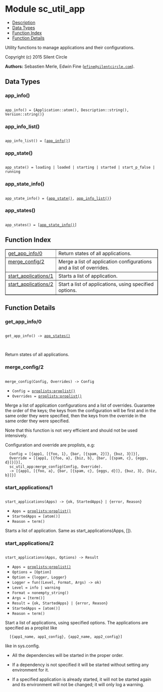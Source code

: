 

# Module sc_util_app #
* [Description](#description)
* [Data Types](#types)
* [Function Index](#index)
* [Function Details](#functions)

Utility functions to manage applications and their configurations.

Copyright (c) 2015 Silent Circle

__Authors:__ Sebastien Merle, Edwin Fine ([`efine@silentcircle.com`](mailto:efine@silentcircle.com)).

<a name="types"></a>

## Data Types ##




### <a name="type-app_info">app_info()</a> ###


<pre><code>
app_info() = {Application::atom(), Description::string(), Version::string()}
</code></pre>




### <a name="type-app_info_list">app_info_list()</a> ###


<pre><code>
app_info_list() = [<a href="#type-app_info">app_info()</a>]
</code></pre>




### <a name="type-app_state">app_state()</a> ###


<pre><code>
app_state() = loading | loaded | starting | started | start_p_false | running
</code></pre>




### <a name="type-app_state_info">app_state_info()</a> ###


<pre><code>
app_state_info() = {<a href="#type-app_state">app_state()</a>, <a href="#type-app_info_list">app_info_list()</a>}
</code></pre>




### <a name="type-app_states">app_states()</a> ###


<pre><code>
app_states() = [<a href="#type-app_state_info">app_state_info()</a>]
</code></pre>

<a name="index"></a>

## Function Index ##


<table width="100%" border="1" cellspacing="0" cellpadding="2" summary="function index"><tr><td valign="top"><a href="#get_app_info-0">get_app_info/0</a></td><td>Return states of all applications.</td></tr><tr><td valign="top"><a href="#merge_config-2">merge_config/2</a></td><td>Merge a list of application configurations and a list of overrides.</td></tr><tr><td valign="top"><a href="#start_applications-1">start_applications/1</a></td><td>Starts a list of application.</td></tr><tr><td valign="top"><a href="#start_applications-2">start_applications/2</a></td><td>Start a list of applications, using specified options.</td></tr></table>


<a name="functions"></a>

## Function Details ##

<a name="get_app_info-0"></a>

### get_app_info/0 ###

<pre><code>
get_app_info() -&gt; <a href="#type-app_states">app_states()</a>
</code></pre>
<br />

Return states of all applications.

<a name="merge_config-2"></a>

### merge_config/2 ###

<pre><code>
merge_config(Config, Overrides) -&gt; Config
</code></pre>

<ul class="definitions"><li><code>Config = <a href="proplists.md#type-proplist">proplists:proplist()</a></code></li><li><code>Overrides = <a href="proplists.md#type-proplist">proplists:proplist()</a></code></li></ul>

Merge a list of application configurations and a list of overrides.
Guarantee the order of the keys; the keys from the configuration will be
first and in the same order they were specified, then the keys from
the override in the same order they were specified.

Note that this function is not very efficient and should not be used
intensively.

Configuration and override are proplists, e.g:

```
  Config = [{app1, [{foo, 1}, {bar, [{spam, 2}]}, {buz, 3}]}],
  Override = [{app1, [{foo, a}, {biz, b}, {bar, [{spam, c}, {eggs, d}]}]}],
  sc_util_app:merge_config(Config, Override).
  -> [{app1, [{foo, a}, {bar, [{spam, c}, {eggs, d}]}, {buz, 3}, {biz, b}]}]
```

<a name="start_applications-1"></a>

### start_applications/1 ###

<pre><code>
start_applications(Apps) -&gt; {ok, StartedApps} | {error, Reason}
</code></pre>

<ul class="definitions"><li><code>Apps = <a href="proplists.md#type-proplist">proplists:proplist()</a></code></li><li><code>StartedApps = [atom()]</code></li><li><code>Reason = term()</code></li></ul>

Starts a list of application. Same as start_applications(Apps, []).

<a name="start_applications-2"></a>

### start_applications/2 ###

<pre><code>
start_applications(Apps, Options) -&gt; Result
</code></pre>

<ul class="definitions"><li><code>Apps = <a href="proplists.md#type-proplist">proplists:proplist()</a></code></li><li><code>Options = [Option]</code></li><li><code>Option = {logger, Logger}</code></li><li><code>Logger = fun((Level, Format, Args) -&gt; ok)</code></li><li><code>Level = info | warning</code></li><li><code>Format = nonempty_string()</code></li><li><code>Args = [term()]</code></li><li><code>Result = {ok, StartedApps} | {error, Reason}</code></li><li><code>StartedApps = [atom()]</code></li><li><code>Reason = term()</code></li></ul>

Start a list of applications, using specified options.
The applications are specified as a proplist like

```
  [{app1_name, app1_config}, {app2_name, app2_config}]
```

like in sys.config.

* All the dependencies will be started in the proper order.

* If a dependency is not specified it will be started without setting
any environment for it.

* If a specified application is already started, it will not be started
again and its environment will not be changed; it will only log a warning.


